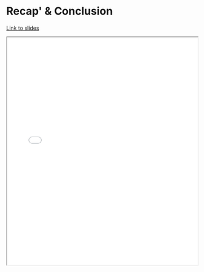 # Recap' & Conclusion

[Link to slides](slides/1_8_conclusion.html)

<iframe
  src="slides/1_6_conclusion.html"
  style="width:100%; height:600px;"
></iframe>
